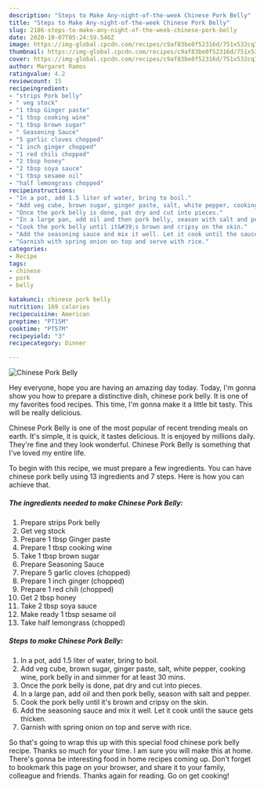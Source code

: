 ```yaml
---
description: "Steps to Make Any-night-of-the-week Chinese Pork Belly"
title: "Steps to Make Any-night-of-the-week Chinese Pork Belly"
slug: 2186-steps-to-make-any-night-of-the-week-chinese-pork-belly
date: 2020-10-07T05:24:59.546Z
image: https://img-global.cpcdn.com/recipes/c9af83be0f52316d/751x532cq70/chinese-pork-belly-recipe-main-photo.jpg
thumbnail: https://img-global.cpcdn.com/recipes/c9af83be0f52316d/751x532cq70/chinese-pork-belly-recipe-main-photo.jpg
cover: https://img-global.cpcdn.com/recipes/c9af83be0f52316d/751x532cq70/chinese-pork-belly-recipe-main-photo.jpg
author: Margaret Ramos
ratingvalue: 4.2
reviewcount: 15
recipeingredient:
- "strips Pork belly"
- " veg stock"
- "1 tbsp Ginger paste"
- "1 tbsp cooking wine"
- "1 tbsp brown sugar"
- " Seasoning Sauce"
- "5 garlic cloves chopped"
- "1 inch ginger chopped"
- "1 red chili chopped"
- "2 tbsp honey"
- "2 tbsp soya sauce"
- "1 tbsp sesame oil"
- "half lemongrass chopped"
recipeinstructions:
- "In a pot, add 1.5 liter of water, bring to boil."
- "Add veg cube, brown sugar, ginger paste, salt, white pepper, cooking wine, pork belly in and simmer for at least 30 mins."
- "Once the pork belly is done, pat dry and cut into pieces."
- "In a large pan, add oil and then pork belly, season with salt and pepper."
- "Cook the pork belly until it&#39;s brown and cripsy on the skin."
- "Add the seasoning sauce and mix it well. Let it cook until the sauce gets thicken."
- "Garnish with spring onion on top and serve with rice."
categories:
- Recipe
tags:
- chinese
- pork
- belly

katakunci: chinese pork belly 
nutrition: 169 calories
recipecuisine: American
preptime: "PT15M"
cooktime: "PT57M"
recipeyield: "3"
recipecategory: Dinner

---
```



![Chinese Pork Belly](https://img-global.cpcdn.com/recipes/c9af83be0f52316d/751x532cq70/chinese-pork-belly-recipe-main-photo.jpg)

Hey everyone, hope you are having an amazing day today. Today, I'm gonna show you how to prepare a distinctive dish, chinese pork belly. It is one of my favorites food recipes. This time, I'm gonna make it a little bit tasty. This will be really delicious.

Chinese Pork Belly is one of the most popular of recent trending meals on earth. It's simple, it is quick, it tastes delicious. It is enjoyed by millions daily. They're fine and they look wonderful. Chinese Pork Belly is something that I've loved my entire life.




To begin with this recipe, we must prepare a few ingredients. You can have chinese pork belly using 13 ingredients and 7 steps. Here is how you can achieve that.

<!--inarticleads1-->

##### The ingredients needed to make Chinese Pork Belly:

1. Prepare strips Pork belly
1. Get  veg stock
1. Prepare 1 tbsp Ginger paste
1. Prepare 1 tbsp cooking wine
1. Take 1 tbsp brown sugar
1. Prepare  Seasoning Sauce
1. Prepare 5 garlic cloves (chopped)
1. Prepare 1 inch ginger (chopped)
1. Prepare 1 red chili (chopped)
1. Get 2 tbsp honey
1. Take 2 tbsp soya sauce
1. Make ready 1 tbsp sesame oil
1. Take half lemongrass (chopped)




<!--inarticleads2-->

##### Steps to make Chinese Pork Belly:

1. In a pot, add 1.5 liter of water, bring to boil.
1. Add veg cube, brown sugar, ginger paste, salt, white pepper, cooking wine, pork belly in and simmer for at least 30 mins.
1. Once the pork belly is done, pat dry and cut into pieces.
1. In a large pan, add oil and then pork belly, season with salt and pepper.
1. Cook the pork belly until it&#39;s brown and cripsy on the skin.
1. Add the seasoning sauce and mix it well. Let it cook until the sauce gets thicken.
1. Garnish with spring onion on top and serve with rice.




So that's going to wrap this up with this special food chinese pork belly recipe. Thanks so much for your time. I am sure you will make this at home. There's gonna be interesting food in home recipes coming up. Don't forget to bookmark this page on your browser, and share it to your family, colleague and friends. Thanks again for reading. Go on get cooking!
